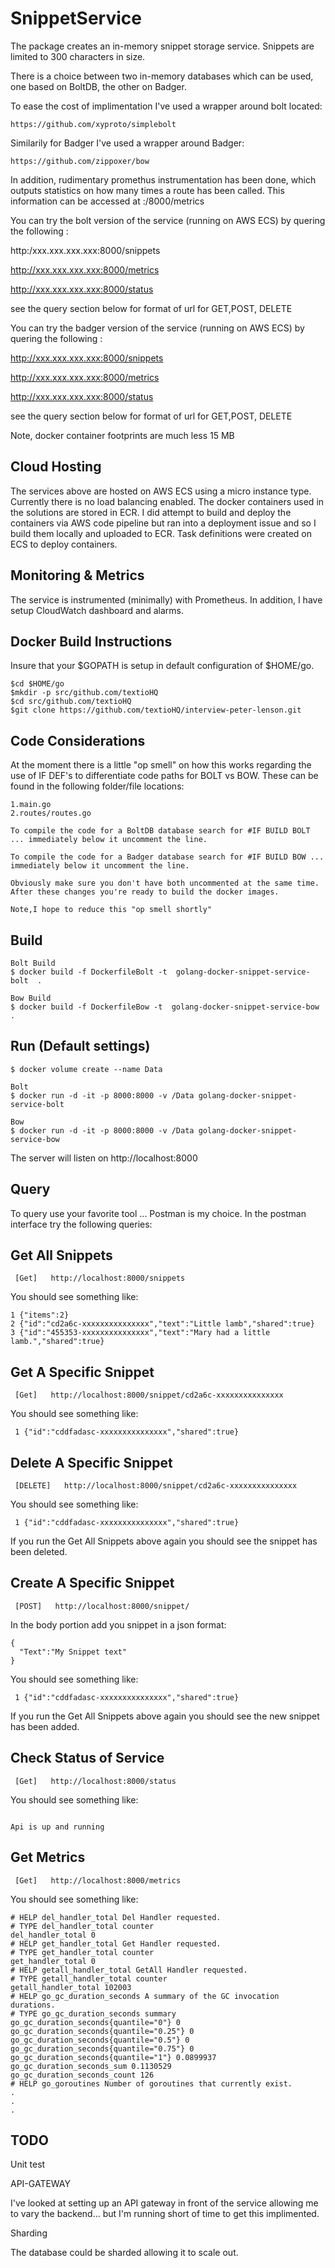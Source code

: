 SnippetService
==============
The package creates an in-memory snippet storage service.
Snippets are limited to 300 characters in size.


There is a choice between two in-memory databases which can be used, one based on BoltDB, the other on Badger.

To ease the cost of implimentation I've used a wrapper around bolt located:

```
https://github.com/xyproto/simplebolt
```

Similarily for Badger I've used a wrapper around Badger:

```
https://github.com/zippoxer/bow
```


In addition, rudimentary promethus instrumentation has been done, which outputs statistics on how many times a
route has been called. This information can be accessed at :/8000/metrics

You can try the bolt version of the service (running on AWS ECS) by quering the following :

http:/xxx.xxx.xxx.xxx:8000/snippets

http://xxx.xxx.xxx.xxx:8000/metrics

http://xxx.xxx.xxx.xxx:8000/status

see the query section below for format of url for GET,POST, DELETE

You can try the badger version of the service  (running on AWS ECS) by quering the following :

http://xxx.xxx.xxx.xxx:8000/snippets

http://xxx.xxx.xxx.xxx:8000/metrics

http://xxx.xxx.xxx.xxx:8000/status

see the query section below for format of url for GET,POST, DELETE

Note, docker container footprints are much less 15 MB

Cloud Hosting
----------------
The services above are hosted on AWS ECS using a micro instance type. Currently there is no load balancing enabled.
The docker containers used in the solutions are stored in ECR. I did attempt to build and deploy the containers via AWS code pipeline but ran into a deployment issue and so I build them locally and uploaded to ECR. Task definitions were created on 
ECS to deploy containers.

Monitoring & Metrics
--------------------
The service is instrumented (minimally) with Prometheus. In addition, I have setup CloudWatch dashboard and alarms.


Docker Build Instructions
-------------------------

Insure that your $GOPATH is setup in default configuration of $HOME/go.

```
$cd $HOME/go
$mkdir -p src/github.com/textioHQ
$cd src/github.com/textioHQ
$git clone https://github.com/textioHQ/interview-peter-lenson.git

```
Code Considerations
------------------
At the moment there is a little "op smell" on how this works regarding the use of IF DEF's
to differentiate code paths for BOLT vs BOW. These can be found in the following folder/file locations:

```
1.main.go
2.routes/routes.go

To compile the code for a BoltDB database search for #IF BUILD BOLT ... immediately below it uncomment the line.

To compile the code for a Badger database search for #IF BUILD BOW ... immediately below it uncomment the line.

Obviously make sure you don't have both uncommented at the same time.
After these changes you're ready to build the docker images.

Note,I hope to reduce this "op smell shortly"
```

Build
------

```
Bolt Build
$ docker build -f DockerfileBolt -t  golang-docker-snippet-service-bolt  .

Bow Build
$ docker build -f DockerfileBow -t  golang-docker-snippet-service-bow  .

```

Run (Default settings)
-----------------------

```
$ docker volume create --name Data

Bolt
$ docker run -d -it -p 8000:8000 -v /Data golang-docker-snippet-service-bolt

Bow
$ docker run -d -it -p 8000:8000 -v /Data golang-docker-snippet-service-bow

```

The server will listen on http://localhost:8000

Query
------
To query use your favorite tool ... Postman is my choice.
In the postman interface try the following queries:

Get All Snippets
-----------------

```
 [Get]   http://localhost:8000/snippets
```

 You should see something like:

 ```
 1 {"items":2}
 2 {"id":"cd2a6c-xxxxxxxxxxxxxxx","text":"Little lamb","shared":true}
 3 {"id":"455353-xxxxxxxxxxxxxxx","text":"Mary had a little lamb.","shared":true}
```

Get A Specific Snippet
------------------------

```
 [Get]   http://localhost:8000/snippet/cd2a6c-xxxxxxxxxxxxxxx
```

 You should see something like:

```
 1 {"id":"cddfadasc-xxxxxxxxxxxxxxx","shared":true}
```

Delete A Specific Snippet
------------------------

```
 [DELETE]   http://localhost:8000/snippet/cd2a6c-xxxxxxxxxxxxxxx
```

 You should see something like:

```
 1 {"id":"cddfadasc-xxxxxxxxxxxxxxx","shared":true}
```

If you run the Get All Snippets above again you should see the  snippet has been deleted.

Create A Specific Snippet
------------------------

```
 [POST]   http://localhost:8000/snippet/
```

In the body portion add you snippet in a json format:

```
{
  "Text":"My Snippet text"
}
```

You should see something like:

```
 1 {"id":"cddfadasc-xxxxxxxxxxxxxxx","shared":true}
```

If you run the Get All Snippets above again you should see the new snippet has been added.

Check Status of Service
------------------------

```
 [Get]   http://localhost:8000/status
```

 You should see something like:

```

Api is up and running

```

Get Metrics
------------------------

```
 [Get]   http://localhost:8000/metrics
```

You should see something like:

```
# HELP del_handler_total Del Handler requested.
# TYPE del_handler_total counter
del_handler_total 0
# HELP get_handler_total Get Handler requested.
# TYPE get_handler_total counter
get_handler_total 0
# HELP getall_handler_total GetAll Handler requested.
# TYPE getall_handler_total counter
getall_handler_total 102003
# HELP go_gc_duration_seconds A summary of the GC invocation durations.
# TYPE go_gc_duration_seconds summary
go_gc_duration_seconds{quantile="0"} 0
go_gc_duration_seconds{quantile="0.25"} 0
go_gc_duration_seconds{quantile="0.5"} 0
go_gc_duration_seconds{quantile="0.75"} 0
go_gc_duration_seconds{quantile="1"} 0.0899937
go_gc_duration_seconds_sum 0.1130529
go_gc_duration_seconds_count 126
# HELP go_goroutines Number of goroutines that currently exist.
.
.
.
```

TODO
----

Unit test


API-GATEWAY

I've looked at setting up an API gateway in front of the service allowing me to vary the backend... but I'm running short of time to get this implimented.


Sharding

The database could be sharded allowing it to scale out.


